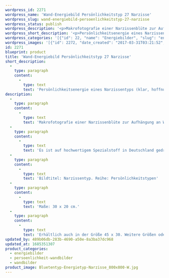 ```yaml
---
wordpress_id: 2271
wordpress_name: 'Wand-Energiebild Persönlichkeitstyp 27 Narzisse'
wordpress_slug: wand-energiebild-persoenlichkeitstyp-27-narzisse
wordpress_status: publish
wordpress_description: '<p>Makrofotografie einer Narzissenblüte zur Aufhängung an Wänden oder zum Aufstellen im Raum mit einem aktivierbaren Schwingungsfeld zur Grundenergie eines Narzissentyps, Blütenenergietyp 27: <span class="s1">Klar, hoffnungsvoll, freudvoll, energetisch</span><span class="s1">.</span></p><p>Es ist auf hochwertigem Spezialstoff in Deutschland gedruckt und sorgfältig in Handarbeit auf Holzkeilrahmen aufgezogen. Laut Herstellerangaben ist der farbintensive Druck 70 Jahre lichtecht, waschbar und in einem umweltorientierten Verfahren hergestellt. Der Oberstoff ist mit einer Spezialbeschichtung unterfüttert, so dass, bei Aufhängung an der Wand, der rückseitige Holzrahmen auch bei hellen Farben unsichtbar ist.</p><p>Bildtitel: Narzissentyp. Reihe: Persönlichkeitstypen</p><p>Maße: 30 x 20 cm.</p><p>Erhältlich auch in der Größe 45 x 30. Weitere Größen oder andere Seitenverhältnisse, sind bis 200 cm individuell für Sie innerhalb weniger Tage herstellbar. Bitte kontaktieren Sie uns hierfür unter <a href="mailto:info@elvedenverlag.de">info@elvedenverlag.de</a>.</p><p><a href="https://my.feenbaum.de/anwendung-energie-wandbilder/">Anwendungshinweise</a>      <a href="https://my.feenbaum.de/produktinformation-wandbilder/">Produktinformationen</a></p>'
wordpress_short_description: '<p>Persönlichkeitsenergie eines Narzissentyps (k<span class="s1">lar, hoffnungsvoll, freudvoll, energetisch)</span><br /><em>Hinweis: Das Wasserzeichen „Elveden Verlag Energiebild“ wird nicht mit gedruckt</em></p>'
wordpress_categories: '[{"id": 22, "name": "Energiebilder", "slug": "energiebilder"}, {"id": 43, "name": "Pers\u00f6nlichkeit", "slug": "persoenlichkeit-wandbilder"}, {"id": 24, "name": "Wandbilder", "slug": "wandbilder"}]'
wordpress_images: '[{"id": 2272, "date_created": "2017-03-31T03:21:52", "date_created_gmt": "2017-03-30T23:21:52", "date_modified": "2017-03-31T03:21:52", "date_modified_gmt": "2017-03-30T23:21:52", "src": "https://my.feenbaum.de/wp-content/uploads/2017/03/Bluetentyp-Energietyp-Narzisse_800x800-W.jpg", "name": "Bluetentyp-Energietyp-Narzisse_800x800-W", "alt": ""}]'
id: 2271
blueprint: product
title: 'Wand-Energiebild Persönlichkeitstyp 27 Narzisse'
short_description:
  -
    type: paragraph
    content:
      -
        type: text
        text: 'Persönlichkeitsenergie eines Narzissentyps (klar, hoffnungsvoll, freudvoll, energetisch)'
description:
  -
    type: paragraph
    content:
      -
        type: text
        text: 'Makrofotografie einer Narzissenblüte zur Aufhängung an Wänden oder zum Aufstellen im Raum mit einem aktivierbaren Schwingungsfeld zur Grundenergie eines Narzissentyps, Blütenenergietyp 27: Klar, hoffnungsvoll, freudvoll, energetisch.'
  -
    type: paragraph
    content:
      -
        type: text
        text: 'Es ist auf hochwertigem Spezialstoff in Deutschland gedruckt und sorgfältig in Handarbeit auf Holzkeilrahmen aufgezogen. Laut Herstellerangaben ist der farbintensive Druck 70 Jahre lichtecht, waschbar und in einem umweltorientierten Verfahren hergestellt. Der Oberstoff ist mit einer Spezialbeschichtung unterfüttert, so dass, bei Aufhängung an der Wand, der rückseitige Holzrahmen auch bei hellen Farben unsichtbar ist.'
  -
    type: paragraph
    content:
      -
        type: text
        text: 'Bildtitel: Narzissentyp. Reihe: Persönlichkeitstypen'
  -
    type: paragraph
    content:
      -
        type: text
        text: 'Maße: 30 x 20 cm.'
  -
    type: paragraph
    content:
      -
        type: text
        text: 'Erhältlich auch in der Größe 45 x 30. Weitere Größen oder andere Seitenverhältnisse, sind bis 200 cm individuell für Sie innerhalb weniger Tage herstellbar. Bitte kontaktieren Sie uns hierfür unter info@elvedenverlag.de.'
updated_by: 489b06db-283b-4690-a50e-8a3ba37dc968
updated_at: 1685351307
product_categories:
  - energiebilder
  - persoenlichkeit-wandbilder
  - wandbilder
product_image: Bluetentyp-Energietyp-Narzisse_800x800-W.jpg
---
```

